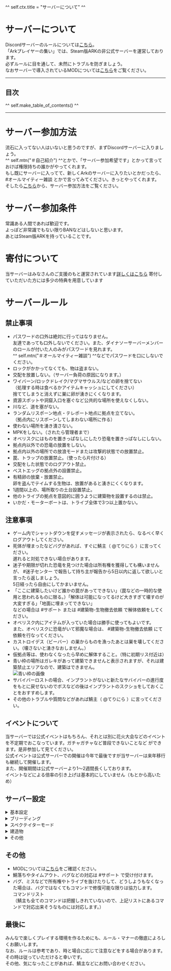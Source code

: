 ^^ self.ctx.title = "サーバーについて" ^^

# サーバーについて
Discordサーバーのルールについては[こちら](/rule/index.html)。  
「Arkプレイヤーの集い」では、Steam版ARKの非公式サーバーを運営しております。  
必ずルールに目を通して、未然にトラブルを防ぎましょう。  
なおサーバーで導入されているMODについては[こちら](/rule/mods.html)をご覧ください。

---
## 目次
^^ self.make_table_of_contents() ^^

---

# サーバー参加方法
流石に入ってない人はいないと思うのですが、まずDiscordサーバーに入りましょう。  
^^ self.mtn("＃自己紹介") ^^とかで、「サーバー参加希望です」とかって言っておけば権限持ちの誰かがやってくれます。  
もし既にサーバーに入ってて、新しくArkのサーバーに入りたいとかだったら、 #オールマイティー雑談 とかで言ってみてください。きっとやってくれます。  
そしたら[こちら](/rule/dedicated_pc_join.html)から、サーバー参加方法をご覧ください。

# サーバー参加条件
常識ある人間であれば歓迎です。  
よっぽど非常識でもない限りBANなどはしないと思います。  
あとはSteam版ARKを持っていることです。

# 寄付について
当サーバーはみなさんのご支援のもと運営されています[詳しくはこちら](/inputs/rule/dedicated_contribution.md.html)
寄付していただいた方には多少の特典を用意しています

# サーバールール
## 禁止事項
* パスワードの口外は絶対に行ってはなりません。  
    友達であっても口外しないでください。また、ダイナソーサーバーメンバーのロールが付いた人のみがパスワードを見れます。  
    ^^ self.mtn("＃オールマイティー雑談") ^^などでパスワードを口にしないでください。
* ロックがかかってなくても、物は盗まない。
* 交配を放置しない。（サーバー負荷の原因になります。）
* ワイバーン/ロックドレイク/マグマサウルス/などの卵を捨てない  
    （処理する時は食べるかアイテムキャッシュにしてください）  
    捨ててしまうと消えずに巣に卵が湧きにくくなります。
* 資源スポットや洞窟入口を塞ぐなど公共的な場所を使えなくしない。
* 川など、道を塞がない。
* ランダムリスポーン地点・テレポート地点に拠点を立てない。  
    （拠点内にリスポーンしてしまわない場所に作る）
* 使わない場所を湧き潰さない。
* MPKをしない。（されたら管理者まで）
* オベリスクにはものを置きっぱなしにしたり恐竜を置きっぱなしにしない。
* 拠点内以外での恐竜の放置をしない。
* 拠点内以外の場所での放浪モードまたは攻撃的状態での放置禁止。
* 罠、トラップの放置禁止。（使ったら片付ける）
* 交配をした状態でのログアウト禁止。
* ベストエッグの拠点外の設置禁止。
* 有精卵の放棄・放置禁止。  
    卵を盗んでテイムする生物は、放置があると湧きにくくなります。
* 1週間以上の、場所取りの土台設置禁止。
* 他のトライブの拠点を意図的に囲うように建築物を設置するのは禁止。
* いかだ・モーターボートは、トライブ全体で3つ以上置かない。

## 注意事項
* ゲーム内でシャットダウンを促すメッセージが表示されたら、なるべく早くログアウトしてください。
* 死体が埋まったなどバグがあれば、すぐに鯖主（ @てりにら ）に言ってください。  
    遅れると対処できない場合があります。
* 迷子や期限が切れた恐竜を見つけた場合は所有権を獲得しても構いませんが、 #迷子センター で報告して持ち主が報告から5日以内に返して欲しいと言ったら返しましょう。  
    5日経ったら自由にしてかまいません。
* 「ここに建築したいけど誰かの罠があってできない」（罠などの一時的な使用と思われるものに限る。）「解体は可能になってるけど大きすぎて壊すのが大変すぎる」「地面に埋まってできない」  
    などの場合は #サポート または #建築物-生物撤去依頼 で解体依頼をしてください。
* オベリスク内にアイテムが入っていた場合は勝手に使ってもよいです。  
    また、オベリスクに恐竜がいて邪魔な場合は、 #建築物-生物撤去依頼 にて依頼を行なってください。
* カストロイデス（ビーバー）の巣からものを漁ったあとは巣を壊してください。（壊さないと湧きなおしません。）
* 仮拠点等は、使わなくなったら早めに解体すること。（特に初期リス付近は）
* 青い枠の場所はガレキがあって建築できませんと表示されますが、それは建築禁止エリアなので、建築はできません。  
    ![青い枠の画像](/rule/images/image.png)
* サバイバーロストの場合、インプラントがないと新たなサバイバーの進行度をもとに戻せないのでボスなどの後はインプラントのスクショをしておくことをおすすめします。
* その他のトラブルや質問などがあれば鯖主（ @てりにら ）に言ってください。

## イベントについて
当サーバーでは公式イベントはもちろん、それとは別に花火大会などのイベントを不定期でおこなっています。ガチャガチャなど普段できないことなど
ができます。是非参加して見てください。  
公式イベントは公式サーバーでの開催は今年で最後ですが当サーバーは来年移行も継続して開催します。  
また、開催期間は公式サーバーより1〜2週間長くしております。  
イベントなどによる倍率の引き上げは基本的にしていません（もとから高いため）

## サーバー設定
<details>
<summary id="basic_config">基本設定</summary>

- <b>テイム数制限 400匹 </b><br>
    400匹にカウントされるのは、出ている生物・筏・カヌー・テックホバー等が該当します。<br>
    ポッドにしまうことで、カウントはされず、数を圧迫しなくなりますのでご活用ください。
- <b>OSD・ノードは一時停止中（フィヨルドのみ）</b><br>
    ロストアイランドとラグナロクの砂漠に移行します。（実装したらお知らせされます。）<br>
    また、エクスティンクションの開放に伴い、出現率の調整を行います。
- 最大レベル180（通常の1.2倍）
- テイム速度30倍
- 採取量 5倍
- 経験値量 5倍
- 死体消えるまでの時間 5時間
- 恐竜スポーン数 2倍
- 資源再生成 5倍
- 夜間経過速度 2倍
</details>

<details>
<summary id="breeding_config">ブリーディング</summary>

- 交配間隔 0.005倍
- 交配速度 1倍
- 孵化速度 150倍
- 成長速度 200倍
- 子供食糧値低下速度 0.6倍
- インプリント(刷り込み)ボーナス 1.5倍(30%)
- おねだり間隔 20倍
- 刷り込み倍率 20倍(1回の刷り込みで100%)
</details>

<details>
<summary id="spectator_config">スペクテイターモード</summary>
スペクテイターモードを使用して、景色撮影などを行うことができます。  
[こちらの動画](https://youtu.be/NM9_MJGADVA)を参考にしてください。  
ゲーム内でTABキーを押してコマンドを入力することで有効になります。  
が、スペクテイターモードを有効にすると、現在所持しているすべてのアイテムが消滅します。  
必ず金庫などに入れてからやりましょう。  

**スペクテイターモード コマンド**  

- 開始時<br>
    RequestSpectator pass2022
- StopSpectating

このモードを使用して起きた問題は自己責任となりますので、気をつけてください。
</details>

<details>
<summary id="build_config">建造物</summary>

- <u><b>自動削除定期有効化(有効化1週間前に通知します)</b></u><br>
    藁建材: 16日<br>
    木建材/アドベ建材: 32日<br>
    石建材: 48日<br>
    温室建材: 60日<br>
    金属建材: 64日<br>
    TEK建材: 80日
- 自動解体無効時は日数経過で解体可能
- 被ダメージ 無し（ダメージを受けない）
- プラットフォームへのタレット設置可能
- プラットフォームの建築上限5
- 水 電気 が来てないパイプ 電線 の2日自動撤去
- 常に回収可能（一部建材バグにより回収不可）
</details>

<details>
<summary id="other_config">その他</summary>

- 死体消えるまで5時間
- スタックサイズ2倍<br>(一部スタック不可アイテムスタック可能）
- アンチメッシュキル無効（埋まっても殺さずワープさせる）
- 病気無効
- 燃料消費量0.5
- 排卵間隔 0.1
- クレート品質 4倍
- プレイヤー重量3.5倍
- 恐竜食糧値低下速度0.3倍
- 腐敗までの時間 2倍
- ガンマ値変更可能
- ティタノサウルスなどへの餌やり不可
- 30分間操作がない場合自動ログアウト
- マインドワイプトニック制限なし
- ログアウトから３分経過後ダメージ無効化
</details>

## その他
* MODについては[こちら](/rule/mods.html)をご確認ください。  
* 鯖落ちやタイムアウト、バグなどの対応は #サポート で受け付けます。
* バグ、ミスなどで所有権やトライブを抜けたりして、どうしようもなくなった場合は、バグではなくてもコマンドで修復可能な限りは協力します。  
    コマンドリスト  
        （鯖主も全てのコマンドは把握しきれていないので、上記リストにあるコマンドで対応出来そうなものには対応します。）

## 最後に
みんなで楽しくプレイする環境を作るためにも、ルール・マナーの徹底によろしくお願いします。  
なお、ルールは参考であり、時と場合に応じて注意などをする場合があります。  
その時は従っていただけると幸いです。  
その他、気になったことがあれば、鯖主などにお問い合わせください。